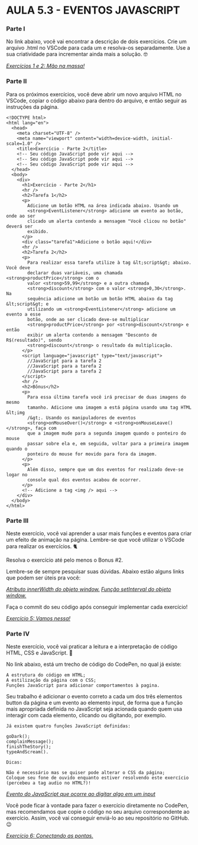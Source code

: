 # AULA 5.3 - EVENTOS JAVASCRIPT

### Parte I

No link abaixo, você vai encontrar a descrição de dois exercícios. Crie um arquivo .html no VSCode para cada um e resolva-os separadamente.
Use a sua criatividade para incrementar ainda mais a solução. 🤓

_[Exercícios 1 e 2: Mão na massa!](https://www.teaching-materials.org/jsweb/exercises/events)_

### Parte II

Para os próximos exercícios, você deve abrir um novo arquivo HTML no VSCode, copiar o código abaixo para dentro do arquivo, e então seguir as instruções da página.

    <!DOCTYPE html>
    <html lang="en">
      <head>
        <meta charset="UTF-8" />
        <meta name="viewport" content="width=device-width, initial-scale=1.0" />
        <title>Exercício - Parte 2</title>
        <!-- Seu código JavaScript pode vir aqui -->
        <!-- Seu código JavaScript pode vir aqui -->
        <!-- Seu código JavaScript pode vir aqui -->
      </head>
      <body>
        <div>
          <h1>Exercício - Parte 2</h1>
          <hr />
          <h2>Tarefa 1</h2>
          <p>
            Adicione um botão HTML na área indicada abaixo. Usando um
            <strong>EventListener</strong> adicione um evento ao botão, onde ao ser
            clicado um alerta contendo a mensagem "Você clicou no botão" deverá ser
            exibido.
          </p>
          <div class="tarefa1">Adicione o botão aqui!</div>
          <hr />
          <h2>Tarefa 2</h2>
          <p>
            Para realizar essa tarefa utilize à tag &lt;script&gt; abaixo. Você deve
            declarar duas variáveis, uma chamada <strong>productPrice</strong> com o
            valor <strong>59,99</strong> e a outra chamada
            <strong>discount</strong> com o valor <strong>0,30</strong>. Na
            sequência adicione um botão um botão HTML abaixo da tag &lt;script&gt; e
            utilizando um <strong>EventListener</strong> adicione um evento a esse
            botão, onde ao ser clicado deve-se multiplicar
            <strong>productPrice</strong> por <strong>discount</strong> e então
            exibir um alerta contendo a mensagem "Desconto de R$(resultado)", sendo
            <strong>discount</strong> o resultado da multiplicação.
          </p>
          <script language="javascript" type="text/javascript">
            //JavaScript para a tarefa 2
            //JavaScript para a tarefa 2
            //JavaScript para a tarefa 2
          </script>
          <hr />
          <h2>Bônus</h2>
          <p>
            Para essa última tarefa você irá precisar de duas imagens do mesmo
            tamanho. Adicione uma imagem a está página usando uma tag HTML &lt;img
            /&gt;. Usando os manipuladores de eventos
            <strong>onMouseOver()</strong> e <strong>onMouseLeave()</strong>, faça com
            que a imagem mude para a segunda imagem quando o ponteiro do mouse
            passar sobre ela e, em seguida, voltar para a primeira imagem quando o
            ponteiro do mouse for movido para fora da imagem.
          </p>
          <p>
            Além disso, sempre que um dos eventos for realizado deve-se logar no
            console qual dos eventos acabou de ocorrer.
          </p>
          <!-- Adicione a tag <img /> aqui -->
        </div>
      </body>
    </html>

### Parte III

Neste exercício, você vai aprender a usar mais funções e eventos para criar um efeito de animação na página. Lembre-se que você utilizar o VSCode para realizar os exercícios. 🐈

Resolva o exercício até pelo menos o Bonus #2.

Lembre-se de sempre pesquisar suas dúvidas. Abaixo estão alguns links que podem ser úteis pra você:

_[Atributo innerWidth do objeto window.](https://www.w3schools.com/jsref/prop_win_innerheight.asp)_
_[Função setInterval do objeto window.](https://www.w3schools.com/js/js_timing.asp)_

Faça o commit do seu código após conseguir implementar cada exercício!

_[Exercício 5: Vamos nessa!](https://www.teaching-materials.org/jsweb/exercises/animation)_

### Parte IV

Neste exercício, você vai praticar a leitura e a interpretação de código HTML, CSS e JavaScript. 🙂

No link abaixo, está um trecho de código do CodePen, no qual já existe:

    A estrutura do código em HTML;
    A estilização da página com o CSS;
    Funções JavaScript para adicionar comportamentos à pagina.

Seu trabalho é adicionar o evento correto a cada um dos três elementos button da página e um evento ao elemento input, de forma que a função mais apropriada definida no JavaScript seja acionada quando quem usa interagir com cada elemento, clicando ou digitando, por exemplo.

    Já existem quatro funções JavaScript definidas:

    goDark();
    complainMessage();
    finishTheStory();
    typeAndScream().

    Dicas:

    Não é necessário mas se quiser pode alterar o CSS da página;
    Coloque seu fone de ouvido enquanto estiver resolvendo este exercício (percebeu a tag audio no HTML?)!

_[Evento do JavaScript que ocorre ao digitar algo em um input](https://www.w3schools.com/jsref/event_oninput.asp)_

Você pode ficar à vontade para fazer o exercício diretamente no CodePen, mas recomendamos que copie o código no seu arquivo correspondente ao exercício. Assim, você vai conseguir enviá-lo ao seu repositório no GitHub. 😉

_[Exercício 6: Conectando as pontas.](https://codepen.io/prosetech/pen/oRxMmZ)_